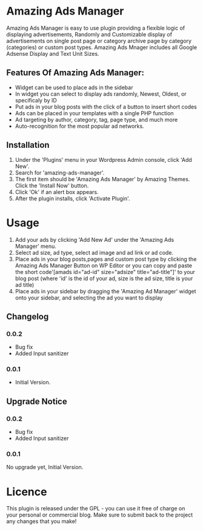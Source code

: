 # Amazing Ads Manager
Amazing Ads Manager is easy to use plugin providing a flexible logic of displaying advertisements, Randomly and Customizable  display of advertisements on single post page or category archive page by category (categories) or custom post types. Amazing Ads Mnager includes all Google Adsense Display and Text Unit Sizes.

## Features Of Amazing Ads Manager:

* Widget can be used to place ads in the sidebar
* In widget you can select to display ads randomly, Newest, Oldest, or specificaly by ID
* Put ads in your blog posts with the click of a button to insert short codes
* Ads can be placed in your templates with a single PHP function
* Ad targeting by author, category, tag, page type, and much more
* Auto-recognition for the most popular ad networks.

## Installation 

1. Under the 'Plugins' menu in your Wordpress Admin console, click 'Add New'.
1. Search for 'amazing-ads-manager'.
1. The first item should be 'Amazing Ads Manager' by Amazing Themes.  Click the 'Install Now' button.
1. Click 'Ok' if an alert box appears.
1. After the plugin installs, click 'Activate Plugin'.

# Usage

1. Add your ads by clicking 'Add New Ad' under the 'Amazing Ads Manager' menu.
1. Select ad size, ad type, select ad image and ad link or ad code.
1. Place ads in your blog posts,pages and custom post type by clicking the Amazing Ads Manager Button on WP Editor  or you can copy and paste the short code'[amads id="ad-id" size="adsize" title="ad-title"]' to your blog post (where 'id' is the id of your ad, size is the ad size, title is your ad title)
1. Place ads in your sidebar by dragging the 'Amazing Ad Manager' widget onto your sidebar, and selecting the ad you want to display


## Changelog 
### 0.0.2
* Bug fix
* Added Input sanitizer 

### 0.0.1 
* Initial Version.

## Upgrade Notice

### 0.0.2
* Bug fix
* Added Input sanitizer 

### 0.0.1 
No upgrade yet, Initial Version.

# Licence

This plugin is released under the GPL - you can use it free of charge on your personal or commercial blog. Make sure to submit back to the project any changes that you make!

